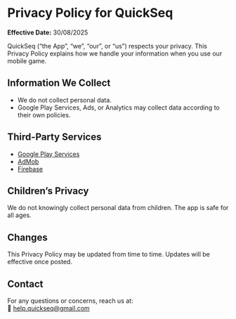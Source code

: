 # Privacy Policy for QuickSeq

**Effective Date:** 30/08/2025

QuickSeq (“the App”, “we”, “our”, or “us”) respects your privacy. This Privacy Policy explains how we handle your information when you use our mobile game.

## Information We Collect
- We do not collect personal data.  
- Google Play Services, Ads, or Analytics may collect data according to their own policies.  

## Third-Party Services
- [Google Play Services](https://policies.google.com/privacy)  
- [AdMob](https://support.google.com/admob/answer/6128543?hl=en)  
- [Firebase](https://firebase.google.com/support/privacy)  

## Children’s Privacy
We do not knowingly collect personal data from children. The app is safe for all ages.

## Changes
This Privacy Policy may be updated from time to time. Updates will be effective once posted.

## Contact
For any questions or concerns, reach us at:  
📧 help.quickseq@gmail.com

